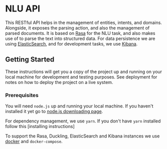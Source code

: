 # NLU API

This RESTful API helps in the management of entities, intents, and domains. Alongside, it exposes the parsing action, and also the management of parsed documents. It is based on [Rasa](https://rasa.ai/) for the NLU task, and also makes use of to parse the text into structured data. For data persistence we are using [ElasticSearch](https://www.elastic.co/products/elasticsearch), and for development tasks, we use [Kibana](https://www.elastic.co/products/kibana).

## Getting Started

These instructions will get you a copy of the project up and running on your local machine for development and testing purposes. See deployment for notes on how to deploy the project on a live system.

### Prerequisites

You will need `node.js` up and running your local machine. If you haven't installed it yet go to [node.js downloading page](https://nodejs.org/en/download/).

For dependency management, we use `yarn`. If you don't have `yarn` installed follow this [installing instructions]

To support the Rasa, Duckling, ElasticSearch and Kibana instances we use [docker](https://www.docker.com/) and `docker-compose`.

